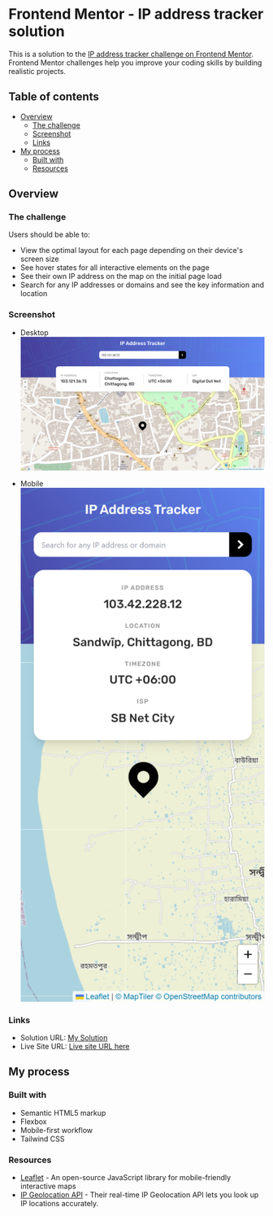 # Frontend Mentor - IP address tracker solution

This is a solution to the [IP address tracker challenge on Frontend Mentor](https://www.frontendmentor.io/challenges/ip-address-tracker-I8-0yYAH0). Frontend Mentor challenges help you improve your coding skills by building realistic projects. 

## Table of contents

- [Overview](#overview)
  - [The challenge](#the-challenge)
  - [Screenshot](#screenshot)
  - [Links](#links)
- [My process](#my-process)
  - [Built with](#built-with)
  - [Resources](#resources)


## Overview

### The challenge

Users should be able to:

- View the optimal layout for each page depending on their device's screen size
- See hover states for all interactive elements on the page
- See their own IP address on the map on the initial page load
- Search for any IP addresses or domains and see the key information and location

### Screenshot

- Desktop
![](./screenshot/desktop.png)

- Mobile 
![](./screenshot/mobile.png)

### Links

- Solution URL: [My Solution](https://github.com/khalidmahamud/ip-address-tracker-master)
- Live Site URL: [Live site URL here](https://ip-address-tracker-master1.netlify.app/)

## My process

### Built with

- Semantic HTML5 markup
- Flexbox
- Mobile-first workflow
- Tailwind CSS


### Resources

- [Leaflet](https://leafletjs.com/index.html) - An open-source JavaScript library
for mobile-friendly interactive maps
- [IP Geolocation API](https://ipgeolocation.io/documentation.html) - Their real-time IP Geolocation API lets you look up IP locations accurately.

